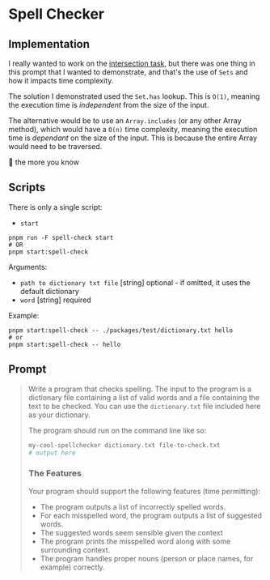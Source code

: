 # Spell Checker

## Implementation

I really wanted to work on the [intersection task](../intersection/README.md), but there was one thing in this prompt that I wanted to demonstrate, and that's the use of `Sets` and how it impacts time complexity.

The solution I demonstrated used the `Set.has` lookup. This is `O(1)`, meaning the execution time is _independent_ from the size of the input.

The alternative would be to use an `Array.includes` (or any other Array method), which would have a `O(n)` time complexity, meaning the execution time is _dependant_ on the size of the input. This is because the entire Array would need to be traversed.

🌈 the more you know

## Scripts

There is only a single script:

- `start`

```shell
pnpm run -F spell-check start
# OR
pnpm start:spell-check
```

Arguments:

- `path to dictionary txt file` [string] optional - if omitted, it uses the default dictionary
- `word` [string] required

Example:

```shell
pnpm start:spell-check -- ./packages/test/dictionary.txt hello
# or
pnpm start:spell-check -- hello
```

## Prompt

> Write a program that checks spelling. The input to the program is a dictionary file containing a list of valid words and a file containing the text to be checked.
> You can use the `dictionary.txt` file included here as your dictionary.
>
> The program should run on the command line like so:
>
> ```sh
> my-cool-spellchecker dictionary.txt file-to-check.txt
> # output here
> ```
>
> ### The Features
>
> Your program should support the following features (time permitting):
>
> - The program outputs a list of incorrectly spelled words.
> - For each misspelled word, the program outputs a list of suggested words.
> - The suggested words seem sensible given the context
> - The program prints the misspelled word along with some surrounding context.
> - The program handles proper nouns (person or place names, for example) correctly.
